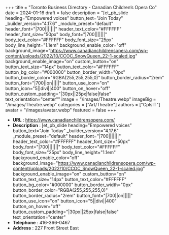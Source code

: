 +++
title = "Toronto Business Directory - Canadian Children’s Opera Co"
date = 2024-01-16
draft = false
description = "[et_pb_slide heading="Empowered voices" button_text="Join Today" _builder_version="4.17.6" _module_preset="default" header_font="|700|||||||" header_text_color="#FFFFFF" header_font_size="50px" body_font="|700|||||||" body_text_color="#FFFFFF" body_font_size="25px" body_line_height="1.1em" background_enable_color="off" background_image="https://www.canadianchildrensopera.com/wp-content/uploads/2022/10/CCOC_SnowQueen_22-1-scaled.jpg" background_enable_image="on" custom_button="on" button_text_size="14px" button_text_color="#FFFFFF" button_bg_color="#000000" button_border_width="0px" button_border_color="RGBA(255,255,255,0)" button_border_radius="2rem" button_font="|700||on|||||" button_use_icon="on" button_icon="5||divi||400" button_on_hover="off" button_custom_padding="|30px||25px|false|false" text_orientation="center""
image = "/images/Theatre.webp"
imageBig = "/images/Theatre.webp"
categories = ["Art/Theatre"]
authors = ["CplsIT"]
avatar = "/images/avatar.webp"
featured = false
+++


* **URL** :  https://www.canadianchildrensopera.com/
* **Description** : [et_pb_slide heading="Empowered voices" button_text="Join Today" _builder_version="4.17.6" _module_preset="default" header_font="|700|||||||" header_text_color="#FFFFFF" header_font_size="50px" body_font="|700|||||||" body_text_color="#FFFFFF" body_font_size="25px" body_line_height="1.1em" background_enable_color="off" background_image="https://www.canadianchildrensopera.com/wp-content/uploads/2022/10/CCOC_SnowQueen_22-1-scaled.jpg" background_enable_image="on" custom_button="on" button_text_size="14px" button_text_color="#FFFFFF" button_bg_color="#000000" button_border_width="0px" button_border_color="RGBA(255,255,255,0)" button_border_radius="2rem" button_font="|700||on|||||" button_use_icon="on" button_icon="5||divi||400" button_on_hover="off" button_custom_padding="|30px||25px|false|false" text_orientation="center"
* **Telephone** : 416-366-0467
* **Address** : 227 Front Street East
